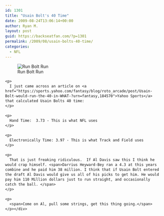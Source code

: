 ```yaml
---
id: 1301
title: "Usain Bolt's 40 Time"
date: 2009-08-24T13:06:14+00:00
author: Ryan M.
layout: post
guid: https://backseatfan.com/?p=1301
permalink: /2009/08/usain-bolts-40-time/
categories:
  - NFL
---
```


<div class="entry">
  <p style="text-align: center;">
    <figure id="attachment_1302" style="width: 480px" class="wp-caption aligncenter"><img class="size-full wp-image-1302 " title="Usain Bolt" src="/images/2009/08/UsainBolt.jpg" alt="Run Bolt Run" width="480" height="240" srcset="/images/2009/08/UsainBolt.jpg 600w, /images/2009/08/UsainBolt-300x150.jpg 300w" sizes="(max-width: 480px) 100vw, 480px" /><figcaption class="wp-caption-text">Run Bolt Run</figcaption></figure>

    <p>
      I just came across an article on <a href="https://sports.yahoo.com/fantasy/blog/roto_arcade/post/Usain-Bolt-would-run-the-40-in-WHAT-?urn=fantasy,184570">Yahoo Sports</a> that calculated Usain Bolts 40 time:
    </p>

    <p>
      Hand Time:  3.73 - This is what NFL uses
    </p>

    <p>
      Electronically Time: 3.97 - This is what Track and Field uses
    </p>

    <p>
      That is just freaking ridiculous.  If Al Davis saw this I think he would crap himself. <span>Darrius Heyward-Bey ran a 4.3 at this years combine and he paid him 38 million. I think that if Usain Bolt entered the draft Al Davis would give us all of his picks to get him. He would pay him 110 Million dollars just to run straight, and occasionally catch the ball. </span>
    </p>

    <p>
      <span>Come on Al, pull some strings, get this thing going.</span>
    </p></div>
